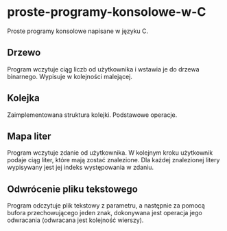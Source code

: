 # proste-programy-konsolowe-w-C
Proste programy konsolowe napisane w języku C.

## Drzewo
Program wczytuje ciąg liczb od użytkownika i wstawia je do drzewa binarnego. Wypisuje w kolejności malejącej.

## Kolejka
Zaimplementowana struktura kolejki. Podstawowe operacje.

## Mapa liter
Program wczytuje zdanie od użytkownika. W kolejnym kroku użytkownik podaje ciąg liter, które mają zostać znalezione. Dla każdej znalezionej litery wypisywany jest jej indeks występowania w zdaniu.

## Odwrócenie pliku tekstowego
Program odczytuje plik tekstowy z parametru, a następnie za pomocą bufora przechowującego jeden znak, dokonywana jest operacja jego odwracania (odwracana jest kolejność wierszy).
